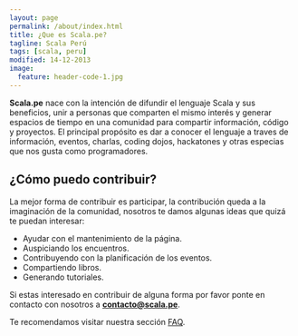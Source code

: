 ```yaml
---
layout: page
permalink: /about/index.html
title: ¿Que es Scala.pe?
tagline: Scala Perú
tags: [scala, peru]
modified: 14-12-2013
image:
  feature: header-code-1.jpg
---
```


**Scala.pe** nace con la intención de difundir el lenguaje Scala y sus beneficios, unir a personas que comparten el mismo interés y generar espacios de tiempo en una comunidad para compartir información, código y proyectos. El principal propósito es dar a conocer el lenguaje a traves de información, eventos, charlas, coding dojos, hackatones y otras especias que nos gusta como programadores.

## ¿Cómo puedo contribuir?

La mejor forma de contribuir es participar, la contribución queda a la imaginación de la comunidad, nosotros te damos algunas ideas que quizá te puedan interesar:

* Ayudar con el mantenimiento de la página.
* Auspiciando los encuentros.
* Contribuyendo con la planificación de los eventos.
* Compartiendo libros.
* Generando tutoriales.

Si estas interesado en contribuir de alguna forma por favor ponte en contacto con nosotros a **contacto@scala.pe**.

Te recomendamos visitar nuestra sección [FAQ](/faq).
 
